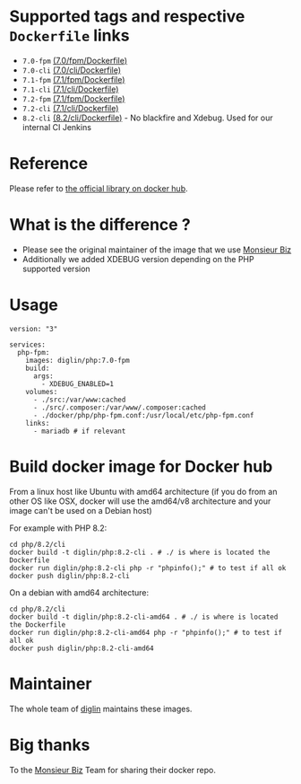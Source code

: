 # Supported tags and respective `Dockerfile` links

* `7.0-fpm` [(7.0/fpm/Dockerfile)](https://github.com/diglin/docker/blob/master/php/7.0/fpm/Dockerfile)
* `7.0-cli` [(7.0/cli/Dockerfile)](https://github.com/diglin/docker/blob/master/php/7.0/cli/Dockerfile)
* `7.1-fpm` [(7.1/fpm/Dockerfile)](https://github.com/diglin/docker/blob/master/php/7.1/fpm/Dockerfile)
* `7.1-cli` [(7.1/cli/Dockerfile)](https://github.com/diglin/docker/blob/master/php/7.1/cli/Dockerfile)
* `7.2-fpm` [(7.1/fpm/Dockerfile)](https://github.com/diglin/docker/blob/master/php/7.2/fpm/Dockerfile)
* `7.2-cli` [(7.1/cli/Dockerfile)](https://github.com/diglin/docker/blob/master/php/7.2/cli/Dockerfile)
* `8.2-cli` [(8.2/cli/Dockerfile)](https://github.com/diglin/docker/blob/master/php/8.2/cli/Dockerfile) - No blackfire and Xdebug. Used for our internal CI Jenkins

# Reference

Please refer to [the official library on docker hub](https://hub.docker.com/_/php/).

# What is the difference ?

- Please see the original maintainer of the image that we use [Monsieur Biz](https://github.com/monsieurbiz)
- Additionally we added XDEBUG version depending on the PHP supported version

# Usage

```
version: "3"

services:
  php-fpm:
    images: diglin/php:7.0-fpm
    build:
      args:
        - XDEBUG_ENABLED=1
    volumes:
      - ./src:/var/www:cached
      - ./src/.composer:/var/www/.composer:cached
      - ./docker/php/php-fpm.conf:/usr/local/etc/php-fpm.conf
    links: 
      - mariadb # if relevant

``` 

# Build docker image for Docker hub

From a linux host like Ubuntu with amd64 architecture (if you do from an other OS like OSX, docker will use the amd64/v8 architecture and your image can't be used on a Debian host)

For example with PHP 8.2:
```
cd php/8.2/cli
docker build -t diglin/php:8.2-cli . # ./ is where is located the Dockerfile
docker run diglin/php:8.2-cli php -r "phpinfo();" # to test if all ok
docker push diglin/php:8.2-cli
```

On a debian with amd64 architecture:
```
cd php/8.2/cli
docker build -t diglin/php:8.2-cli-amd64 . # ./ is where is located the Dockerfile
docker run diglin/php:8.2-cli-amd64 php -r "phpinfo();" # to test if all ok
docker push diglin/php:8.2-cli-amd64
```

# Maintainer

The whole team of [diglin](https://github.com/diglin) maintains these images.

# Big thanks

To the [Monsieur Biz](https://github.com/monsieurbiz) Team for sharing their docker repo.
